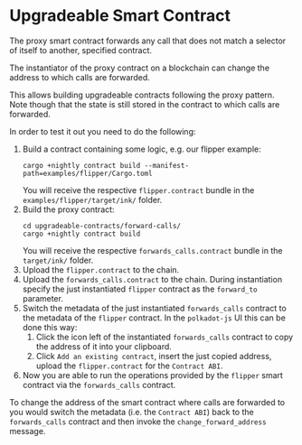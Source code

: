 # Upgradeable Smart Contract

The proxy smart contract forwards any call that does not match a
selector of itself to another, specified contract.

The instantiator of the proxy contract on a blockchain can change
the address to which calls are forwarded.

This allows building upgradeable contracts following the proxy pattern.
Note though that the state is still stored in the contract to which
calls are forwarded.

In order to test it out you need to do the following:

1. Build a contract containing some logic, e.g. our flipper example:
   ```
   cargo +nightly contract build --manifest-path=examples/flipper/Cargo.toml
   ```
   You will receive the respective `flipper.contract` bundle in the `examples/flipper/target/ink/` folder.
1. Build the proxy contract:
   ```
   cd upgradeable-contracts/forward-calls/
   cargo +nightly contract build
   ```
   You will receive the respective `forwards_calls.contract` bundle in the `target/ink/` folder.
1. Upload the `flipper.contract` to the chain.
1. Upload the `forwards_calls.contract` to the chain. During instantiation specify the just instantiated
   `flipper` contract as the `forward_to` parameter.
1. Switch the metadata of the just instantiated `forwards_calls` contract to the metadata of the `flipper`
   contract. In the `polkadot-js` UI this can be done this way:
   1. Click the icon left of the instantiated `forwards_calls` contract to copy the address
      of it into your clipboard.
   1. Click `Add an existing contract`, insert the just copied address, upload the `flipper.contract`
      for the `Contract ABI`.
1. Now you are able to run the operations provided by the `flipper` smart contract via
   the `forwards_calls` contract.

To change the address of the smart contract where calls are forwarded to you would
switch the metadata (i.e. the `Contract ABI`) back to the `forwards_calls` contract
and then invoke the `change_forward_address` message.
